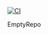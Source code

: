 [![CI](https://github.com/LordCubius/emptyrepo/actions/workflows/blank.yml/badge.svg)](https://github.com/LordCubius/emptyrepo/actions/workflows/blank.yml)

EmptyRepo
